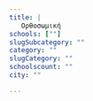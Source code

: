 ```yaml
---
title: |
   Oρθοσωμική
schools: [""]
slugSubcategory: ""
category: ""
slugCategory: ""
schoolscount: ""
city: ""

---
```


